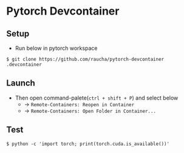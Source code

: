 # Pytorch Devcontainer

## Setup

- Run below in pytorch workspace

```
$ git clone https://github.com/raucha/pytorch-devcontainer .devcontainer

```

## Launch
- Then open command-palete(`ctrl + shift + P`) and select below
  - -> `Remote-Containers: Reopen in Container`
  - -> `Remote-Containers: Open Folder in Container...`


## Test

```
$ python -c 'import torch; print(torch.cuda.is_available())'
```
